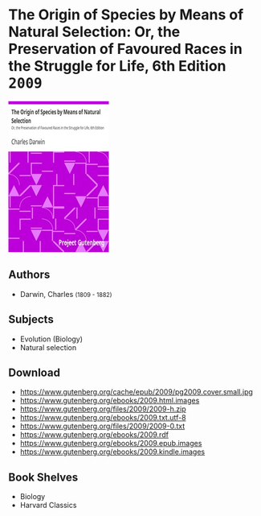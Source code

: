 # The Origin of Species by Means of Natural Selection: Or, the Preservation of Favoured Races in the Struggle for Life, 6th Edition <kbd>2009</kbd>

![](./cover.medium.jpg "")

## Authors


 - Darwin, Charles <small>(1809 - 1882)</small>

## Subjects


 - Evolution (Biology)
 - Natural selection

## Download


 - https://www.gutenberg.org/cache/epub/2009/pg2009.cover.small.jpg
 - https://www.gutenberg.org/ebooks/2009.html.images
 - https://www.gutenberg.org/files/2009/2009-h.zip
 - https://www.gutenberg.org/ebooks/2009.txt.utf-8
 - https://www.gutenberg.org/files/2009/2009-0.txt
 - https://www.gutenberg.org/ebooks/2009.rdf
 - https://www.gutenberg.org/ebooks/2009.epub.images
 - https://www.gutenberg.org/ebooks/2009.kindle.images

## Book Shelves


 - Biology
 - Harvard Classics

